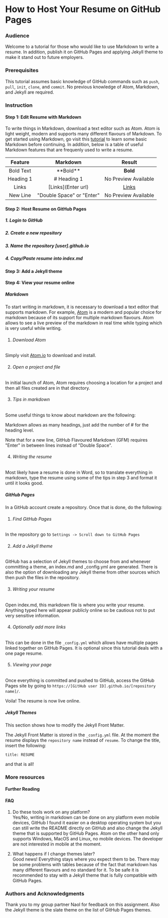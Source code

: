 # How to Host Your Resume on GitHub Pages

### Audience
Welcome to a tutorial for those who would like to use Markdown to write a resume. In addition, publish it on GitHub Pages and applying Jekyll theme to make it stand out to future employers. 

### Prerequisites
This tutorial assumes basic knowledge of GitHub commands such as ```push```, ```pull```, ```init```, ```clone```, and ```commit```. No previous knowledge of Atom, Markdown, and Jekyll are required.

### Instruction

#### Step 1: Edit Resume with Markdown
To write things in Markdown, download a text editor such as Atom. Atom is light weight, modern and supports many different flavours of Markdown. To get started using Markdown, go visit this [tutorial]() to learn some basic Markdown before continuing. In addition, below is a table of useful Markdown features that are frequenly used to write a resume.

| Feature      | Markdown     | Result   |
|:-------------:|:-------------:|:---------:|
| Bold Text     | \*\*Bold\*\* | **Bold** |
| Heading 1      | \# Heading 1      | No Preview Available |
| Links | \[Links](Enter url)     | [Links](#)
| New Line | "Double Space" or "Enter" | No Preview Available |

#### Step 2: Host Resume on GitHub Pages

##### 1. Login to GitHub

##### 2. Create a new repository

##### 3. Name the repository [user].github.io

##### 4. Copy/Paste resume into index.md

#### Step 3: Add a Jekyll theme

#### Step 4: View your resume online

##### Markdown
To start writing in markdown, it is necessary to download a text editor that supports markdown. For example, [Atom](Atom.io) is a modern and popular choice for markdown because of its support for multiple markdown flavours. Atom allows to see a live preview of the markdown in real time while typing which is very useful while writing.

1. ###### Download Atom
Simply visit [Atom.io](Atom.io) to download and install.

2. ###### Open a project and file
In initial launch of Atom, Atom requires choosing a location for a project and then all files created are in that directory.

3. ###### Tips in markdown
Some useful things to know about markdown are the following:

Markdown allows as many headings, just add the number of \# for the heading level.

Note that for a new line, GitHub Flavoured Markdown (GFM) requires "Enter" in between lines instead of "Double Space".

4. ###### Writing the resume
Most likely have a resume is done in Word, so to translate everything in markdown, type the resume using some of the tips in step 3 and format it until it looks good.

##### GitHub Pages
In a GitHub account create a repository. Once that is done, do the following:

1. ###### Find GitHub Pages
In the repository go to ```Settings -> Scroll down to GitHub Pages``` 

2. ###### Add a Jekyll theme
GitHub has a selection of Jekyll themes to choose from and whenever committing a theme, an index.md and \_config.yml are generated. There is also the option of downloading any Jekyll theme from other sources which then push the files in the repository. 

3. ###### Writing your resume
Open index.md, this markdown file is where you write your resume. Anything typed here will appear publicly online so be cautious not to put very sensitive information.

4. ###### Optionally add more links
This can be done in the file ```_config.yml``` which allows have multiple pages linked together on GitHub Pages. It is optional since this tutorial deals with a one page resume.  

5. ###### Viewing your page
Once everything is committed and pushed to GitHub, access the GitHub Pages site by going to ```https://[GitHub user ID].github.io/[repository name]/```.

Voila! The resume is now live online.


##### Jekyll Themes
This section shows how to modify the Jekyll Front Matter.

The Jekyll Front Matter is stored in the ```_config.yml``` file. At the moment the resume displays the ```repository name``` instead of ```resume```. To change the title, insert the following:

```title: RESUME```

and that is all!

### More resources

#### Further Reading

#### FAQ
1. Do these tools work on any platform?  
Yes/No, writing in markdown can be done on any platform even mobile devices, GitHub I found it easier on a desktop operating system but you can still write the README directly on GitHub and also change the Jekyll theme that is supported by GitHub Pages. Atom on the other hand only supports Windows, MacOS and Linux, no mobile devices. The developer are not interested in mobile at the moment.

2. What happens if I change themes later?  
Good news! Everything stays where you expect them to be. There may be some problems with tables because of the fact that markdown has many different flavours and no standard for it. To be safe it is recommended to stay with a Jekyll theme that is fully compatible with GitHub Pages.

### Authors and Acknowledgments
Thank you to my group partner Naol for feedback on this assignment.
Also the Jekyll theme is the slate theme on the list of GitHub Pages themes.
